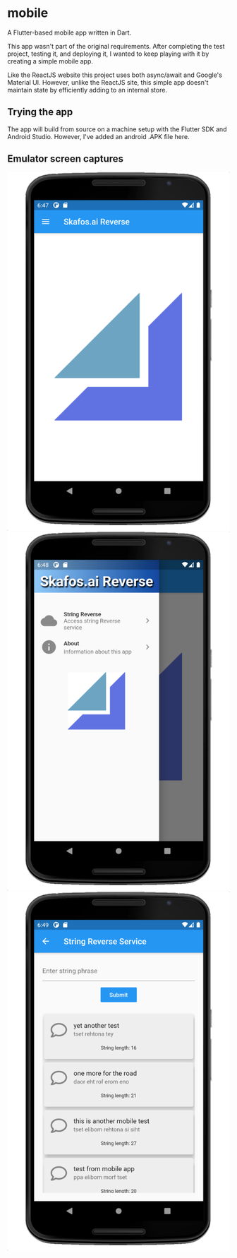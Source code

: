 # mobile
A Flutter-based mobile app written in Dart.

This app wasn't part of the original requirements.  After completing the test project, testing it, and deploying it, I wanted to keep playing with it by creating a simple mobile app.

Like the ReactJS website this project uses both async/await and Google's Material UI.
However, unlike the ReactJS site, this simple app doesn't maintain state by efficiently adding to an internal store.

## Trying the app
The app will build from source on a machine setup with the Flutter SDK and Android Studio.  However, I've added an android .APK file here.

## Emulator screen captures

![](screen1.png)
![](screen2.png)
![](screen3.png)



